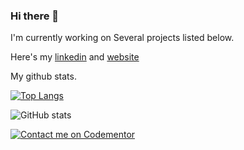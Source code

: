 ### Hi there 👋

I'm currently working on Several projects listed below.



Here's my [linkedin](https://www.linkedin.com/in/qifchen/) and [website](http://chenpost.com/)


My github stats.

[![Top Langs](https://github-readme-stats.vercel.app/api/top-langs/?username=swordwielder&layout=compact)](https://github.com/swordwielder/github-readme-stats)


![GitHub stats](https://github-readme-stats.vercel.app/api?username=swordwielder&hide=issues&show_icons=true)

[![Contact me on Codementor](https://www.codementor.io/m-badges/qifenchen/find-me-on-cm-b.svg)](https://www.codementor.io/@qifenchen?refer=badge)

<!--
**swordwielder/swordwielder** is a ✨ _special_ ✨ repository because its `README.md` (this file) appears on your GitHub profile.

Here are some ideas to get you started:

- 🔭 I’m currently working on ...
- 🌱 I’m currently learning ...
- 👯 I’m looking to collaborate on ...
- 🤔 I’m looking for help with ...
- 💬 Ask me about ...
- 📫 How to reach me: ...
- 😄 Pronouns: ...
- ⚡ Fun fact: ...
-->
